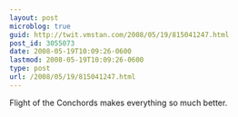 ```yaml
---
layout: post
microblog: true
guid: http://twit.vmstan.com/2008/05/19/815041247.html
post_id: 3055073
date: 2008-05-19T10:09:26-0600
lastmod: 2008-05-19T10:09:26-0600
type: post
url: /2008/05/19/815041247.html
---
```

Flight of the Conchords makes everything so much better.
